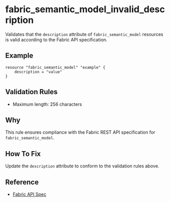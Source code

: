 # fabric_semantic_model_invalid_description

Validates that the `description` attribute of `fabric_semantic_model` resources is valid according to the Fabric API specification.

## Example

```hcl
resource "fabric_semantic_model" "example" {
    description = "value"
}
```

## Validation Rules

- Maximum length: 256 characters


## Why

This rule ensures compliance with the Fabric REST API specification for `fabric_semantic_model`.

## How To Fix

Update the `description` attribute to conform to the validation rules above.

## Reference

- [Fabric API Spec](https://github.com/microsoft/fabric-rest-api-specs/tree/main/semanticModel/definitions.json)
